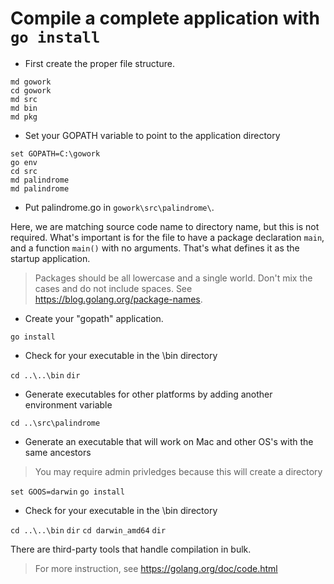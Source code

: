 # Compile a complete application with `go install`

- First create the proper file structure.

```
md gowork
cd gowork
md src
md bin
md pkg
```

- Set your GOPATH variable to point to the application directory

```
set GOPATH=C:\gowork
go env
cd src
md palindrome
md palindrome
```

- Put palindrome.go in `gowork\src\palindrome\`.

Here, we are matching source code name to directory name, but this is not required. What's important is for the file to have a package declaration `main`, and a function `main()` with no arguments. That's what defines it as the startup application.

> Packages should be all lowercase and a single world. Don't mix the cases and do not include spaces. See https://blog.golang.org/package-names.

- Create your "gopath" application.

`go install`

- Check for your executable in the \bin directory

`cd ..\..\bin`
`dir`

- Generate executables for other platforms by adding another environment variable

`cd ..\src\palindrome`

- Generate an executable that will work on Mac and other OS's with the same ancestors
> You may require admin privledges because this will create a directory

`set GOOS=darwin`
`go install`

- Check for your executable in the \bin directory

`cd ..\..\bin`
`dir`
`cd darwin_amd64`
`dir`

There are third-party tools that handle compilation in bulk.

> For more instruction, see https://golang.org/doc/code.html